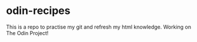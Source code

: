 # odin-recipes
This is a repo to practise my git and refresh my html knowledge.
Working on The Odin Project!
